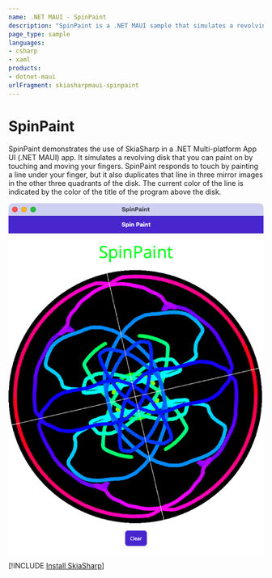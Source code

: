 ```yaml
---
name: .NET MAUI - SpinPaint
description: "SpinPaint is a .NET MAUI sample that simulates a revolving disk that you can paint on by touching and moving your fingers."
page_type: sample
languages:
- csharp
- xaml
products:
- dotnet-maui
urlFragment: skiasharpmaui-spinpaint
---
```


# SpinPaint

SpinPaint demonstrates the use of SkiaSharp in a .NET Multi-platform App UI (.NET MAUI) app. It simulates a revolving disk that you can paint on by touching and moving your fingers. SpinPaint responds to touch by painting a line under your finger, but it also duplicates that line in three mirror images in the other three quadrants of the disk. The current color of the line is indicated by the color of the title of the program above the disk.

![SpinPaint app screenshot](Screenshots/SpinPaint.png "SpinPaint app screenshot")

[!INCLUDE [Install SkiaSharp](../includes/install-skiasharp.md)]
